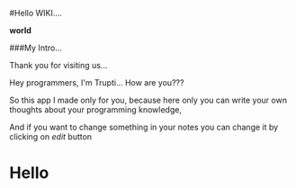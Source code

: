 #Hello WIKI....


**world**












###My Intro...











Thank you for visiting us...











Hey programmers, I'm Trupti... How are you???















So this app I made only for you, because here only you can write your own thoughts about your programming knowledge,







And if you want to change something in your notes you can change it by clicking on *edit* button





# Hello